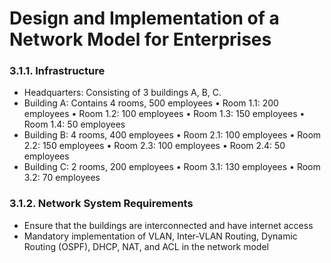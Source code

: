 # Design and Implementation of a Network Model for Enterprises
### 3.1.1. Infrastructure
- Headquarters: Consisting of 3 buildings A, B, C.
- Building A: Contains 4 rooms, 500 employees
  • Room 1.1: 200 employees
  • Room 1.2: 100 employees
  • Room 1.3: 150 employees
  • Room 1.4: 50 employees
- Building B: 4 rooms, 400 employees
  • Room 2.1: 100 employees
  • Room 2.2: 150 employees
  • Room 2.3: 100 employees
  • Room 2.4: 50 employees
- Building C: 2 rooms, 200 employees
  • Room 3.1: 130 employees
  • Room 3.2: 70 employees

### 3.1.2. Network System Requirements
- Ensure that the buildings are interconnected and have internet access
- Mandatory implementation of VLAN, Inter-VLAN Routing, Dynamic Routing (OSPF), DHCP, NAT, and ACL in the network model
